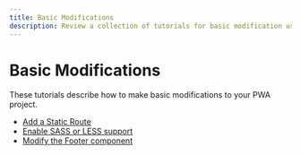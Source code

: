 ```yaml
---
title: Basic Modifications
description: Review a collection of tutorials for basic modification use cases in PWA Studio projects.
---
```


# Basic Modifications

These tutorials describe how to make basic modifications to your PWA project.

- [Add a Static Route](add-static-route/)
- [Enable SASS or LESS support](enable-sass-less)
- [Modify the Footer component](modify-footer)
